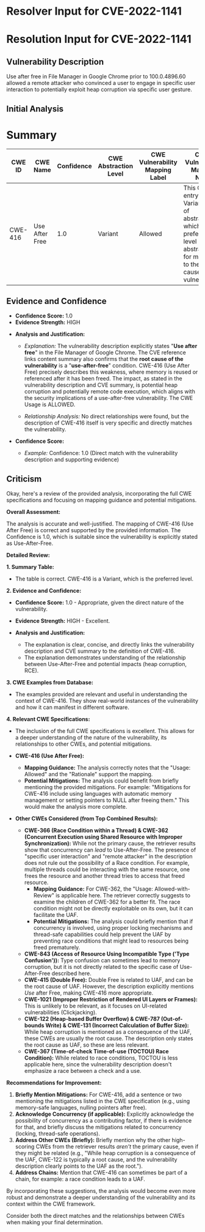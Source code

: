 # Resolver Input for CVE-2022-1141

# Resolution Input for CVE-2022-1141

## Vulnerability Description
Use after free in File Manager in Google Chrome prior to 100.0.4896.60 allowed a remote attacker who convinced a user to engage in specific user interaction to potentially exploit heap corruption via specific user gesture.

## Initial Analysis
# Summary
| CWE ID | CWE Name | Confidence | CWE Abstraction Level | CWE Vulnerability Mapping Label | CWE-Vulnerability Mapping Notes |
|---|---|---|---|---|---|
| CWE-416 | Use After Free | 1.0 | Variant | Allowed | This CWE entry is at the Variant level of abstraction, which is a preferred level of abstraction for mapping to the root causes of vulnerabilities. |

## Evidence and Confidence

*   **Confidence Score:** 1.0
*   **Evidence Strength:** HIGH

- **Analysis and Justification:**  
  - *Explanation:* The vulnerability description explicitly states "**Use after free**" in the File Manager of Google Chrome. The CVE reference links content summary also confirms that the **root cause of the vulnerability** is a "**use-after-free**" condition. CWE-416 (Use After Free) precisely describes this weakness, where memory is reused or referenced after it has been freed. The impact, as stated in the vulnerability description and CVE summary, is potential heap corruption and potentially remote code execution, which aligns with the security implications of a use-after-free vulnerability. The CWE Usage is ALLOWED.
  
  - *Relationship Analysis:* No direct relationships were found, but the description of CWE-416 itself is very specific and directly matches the vulnerability.

- **Confidence Score:**  
  - *Example:* Confidence: 1.0 (Direct match with the vulnerability description and supporting evidence)

## Criticism
Okay, here's a review of the provided analysis, incorporating the full CWE specifications and focusing on mapping guidance and potential mitigations.

**Overall Assessment:**

The analysis is accurate and well-justified.  The mapping of CWE-416 (Use After Free) is correct and supported by the provided information. The Confidence is 1.0, which is suitable since the vulnerability is explicitly stated as Use-After-Free.

**Detailed Review:**

**1. Summary Table:**

*   The table is correct.  CWE-416 is a Variant, which is the preferred level.

**2. Evidence and Confidence:**

*   **Confidence Score:** 1.0 - Appropriate, given the direct nature of the vulnerability.
*   **Evidence Strength:** HIGH - Excellent.

*   **Analysis and Justification:**
    *   The explanation is clear, concise, and directly links the vulnerability description and CVE summary to the definition of CWE-416.
    *   The explanation demonstrates understanding of the relationship between Use-After-Free and potential impacts (heap corruption, RCE).

**3. CWE Examples from Database:**

*   The examples provided are relevant and useful in understanding the context of CWE-416. They show real-world instances of the vulnerability and how it can manifest in different software.

**4. Relevant CWE Specifications:**

*   The inclusion of the full CWE specifications is excellent.  This allows for a deeper understanding of the nature of the vulnerability, its relationships to other CWEs, and potential mitigations.

*   **CWE-416 (Use After Free):**
    *   **Mapping Guidance:** The analysis correctly notes that the "Usage: Allowed" and the "Rationale" support the mapping.
    *   **Potential Mitigations:** The analysis could benefit from briefly mentioning the provided mitigations. For example: "Mitigations for CWE-416 include using languages with automatic memory management or setting pointers to NULL after freeing them."  This would make the analysis more complete.

*   **Other CWEs Considered (from Top Combined Results):**

    *   **CWE-366 (Race Condition within a Thread) & CWE-362 (Concurrent Execution using Shared Resource with Improper Synchronization):**  While not the primary cause, the retriever results show that concurrency can *lead* to Use-After-Free. The presence of "specific user interaction" and "remote attacker" in the description does not rule out the possibility of a Race condition. For example, multiple threads could be interacting with the same resource, one frees the resource and another thread tries to access that freed resource.
        *   **Mapping Guidance:**  For CWE-362, the "Usage: Allowed-with-Review" is applicable here. The retriever correctly suggests to examine the children of CWE-362 for a better fit. The race condition might not be directly exploitable on its own, but it can facilitate the UAF.
        *  **Potential Mitigations:** The analysis could briefly mention that if concurrency is involved, using proper locking mechanisms and thread-safe capabilities could help prevent the UAF by preventing race conditions that might lead to resources being freed prematurely.
    *   **CWE-843 (Access of Resource Using Incompatible Type ('Type Confusion')):** Type confusion can sometimes lead to memory corruption, but it is not directly related to the specific case of Use-After-Free described here.
    *   **CWE-415 (Double Free):** Double Free is related to UAF, and can be the root cause of UAF.  However, the description explicitly mentions *Use* after Free, making CWE-416 more appropriate.
    *   **CWE-1021 (Improper Restriction of Rendered UI Layers or Frames):**  This is unlikely to be relevant, as it focuses on UI-related vulnerabilities (Clickjacking).
    *   **CWE-122 (Heap-based Buffer Overflow) & CWE-787 (Out-of-bounds Write) & CWE-131 (Incorrect Calculation of Buffer Size):** While heap corruption is mentioned as a consequence of the UAF, these CWEs are usually the root cause. The description only states the root cause as UAF, so these are less relevant.
    *   **CWE-367 (Time-of-check Time-of-use (TOCTOU) Race Condition):** While related to race conditions, TOCTOU is less applicable here, since the vulnerability description doesn't emphasize a race between a check and a use.

**Recommendations for Improvement:**

1.  **Briefly Mention Mitigations:**  For CWE-416, add a sentence or two mentioning the mitigations listed in the CWE specification (e.g., using memory-safe languages, nulling pointers after free).
2.  **Acknowledge Concurrency (if applicable):** Explicitly acknowledge the possibility of concurrency as a contributing factor, if there is evidence for that, and briefly discuss the mitigations related to concurrency (locking, thread-safe operations).
3.  **Address Other CWEs (Briefly):** Briefly mention why the other high-scoring CWEs from the retriever results *aren't* the primary cause, even if they might be related (e.g., "While heap corruption is a consequence of the UAF, CWE-122 is typically a root cause, and the vulnerability description clearly points to the UAF as the root.").
4. **Address Chains:** Mention that CWE-416 can sometimes be part of a chain, for example: a race condition leads to a UAF.

By incorporating these suggestions, the analysis would become even more robust and demonstrate a deeper understanding of the vulnerability and its context within the CWE framework.

Consider both the direct matches and the relationships between CWEs
when making your final determination.
        